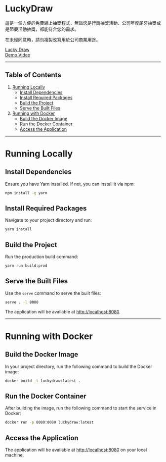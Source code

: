 # LuckyDraw

這是一個方便的免費線上抽獎程式，無論您是行銷抽獎活動、公司年度尾牙抽獎或是節慶活動抽獎，都能符合您的需求。

在未經同意時，請勿複製改寫用於公司商業用途。

[Lucky Draw](https://apan1121.github.io/luckydraw/)  
[Demo Video](https://www.youtube.com/watch?v=Vp7fli021d8)

---

## Table of Contents
1. [Running Locally](#running-locally)
   - [Install Dependencies](#install-dependencies)
   - [Install Required Packages](#install-required-packages)
   - [Build the Project](#build-the-project)
   - [Serve the Built Files](#serve-the-built-files)
2. [Running with Docker](#running-with-docker)
   - [Build the Docker Image](#build-the-docker-image)
   - [Run the Docker Container](#run-the-docker-container)
   - [Access the Application](#access-the-application)

---

# Running Locally

## Install Dependencies
Ensure you have Yarn installed. If not, you can install it via npm:

```bash
npm install -g yarn
```

## Install Required Packages
Navigate to your project directory and run:

```bash
yarn install
```

## Build the Project
Run the production build command:

```bash
yarn run build:prod
```

## Serve the Built Files
Use the `serve` command to serve the built files:

```bash
serve . -l 8080
```

The application will be available at [http://localhost:8080](http://localhost:8080).

---

# Running with Docker

## Build the Docker Image
In your project directory, run the following command to build the Docker image:

```bash
docker build -t luckydraw:latest .
```

## Run the Docker Container
After building the image, run the following command to start the service in Docker:

```bash
docker run -p 8080:8080 luckydraw:latest
```

## Access the Application
The application will be available at [http://localhost:8080](http://localhost:8080) on your local machine.